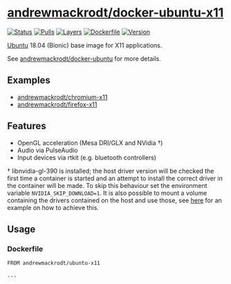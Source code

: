 # [andrewmackrodt/docker-ubuntu-x11](https://github.com/andrewmackrodt/dockerfiles/tree/master/ubuntu-x11)

[![Status](https://jenkins.mackrodt.io/buildStatus/icon?job=dockerfiles%2Fubuntu-x11)][status]
[![Pulls](https://img.shields.io/docker/pulls/andrewmackrodt/ubuntu-x11.svg)][pulls]
[![Layers](https://images.microbadger.com/badges/image/andrewmackrodt/ubuntu-x11.svg)][layers]
[![Dockerfile](https://img.shields.io/github/size/andrewmackrodt/dockerfiles/ubuntu-x11/Dockerfile.svg?label=dockerfile)][dockerfile]
[![Version](https://images.microbadger.com/badges/version/andrewmackrodt/ubuntu-x11.svg)][version]

[status]: https://jenkins.mackrodt.io/job/dockerfiles/job/ubuntu-x11/
[pulls]: https://hub.docker.com/r/andrewmackrodt/ubuntu-x11
[layers]: https://microbadger.com/images/andrewmackrodt/ubuntu-x11
[dockerfile]: https://github.com/andrewmackrodt/dockerfiles/blob/master/ubuntu-x11/Dockerfile
[version]: https://hub.docker.com/r/andrewmackrodt/ubuntu-x11/tags

[Ubuntu](https://www.ubuntu.com/) 18.04 (Bionic) base image for X11 applications.

See [andrewmackrodt/docker-ubuntu](https://github.com/andrewmackrodt/dockerfiles/tree/master/ubuntu)
for more details.

## Examples
- [andrewmackrodt/chromium-x11](https://hub.docker.com/r/andrewmackrodt/chromium-x11)
- [andrewmackrodt/firefox-x11](https://hub.docker.com/r/andrewmackrodt/firefox-x11)

## Features

* OpenGL acceleration (Mesa DRI/GLX and NVidia †)
* Audio via PulseAudio
* Input devices via rtkit (e.g. bluetooth controllers)

† libnvidia-gl-390 is installed; the host driver version will be checked the
first time a container is started and an attempt to install the correct driver
in the container will be made. To skip this behaviour set the environment
variable `NVIDIA_SKIP_DOWNLOAD=1`. It is also possible to mount a volume
containing the drivers contained on the host and use those, see [here][gist]
for an example on how to achieve this.

[gist]: https://gist.github.com/andrewmackrodt/e5f9eaf63c9296db73901796bc46a3f8

## Usage

### Dockerfile

```
FROM andrewmackrodt/ubuntu-x11

...
```
